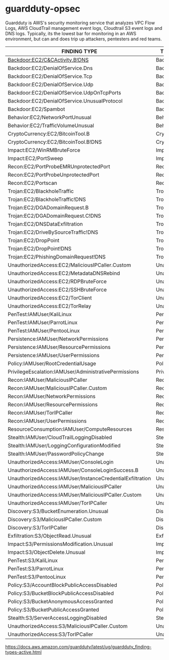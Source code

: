 # guardduty-opsec

Guardduty is AWS's security monitoring service that analyzes VPC Flow Logs, AWS CloudTrail management event logs, Cloudtrail S3 event logs and DNS logs. Typically, its the lowest bar for monitoring in an AWS environment, but can and does trip up attackers, pentesters and red teams. 



| FINDING TYPE                                              | THREAT PURPOSE      | RESOURCE | SEVERITY | BYPASS |
|-----------------------------------------------------------|---------------------|----------|----------|--------|
| [Backdoor:EC2/C&CActivity.B!DNS](https://docs.aws.amazon.com/guardduty/latest/ug/guardduty_finding-types-ec2.html#backdoor-ec2-ccactivitybdns)                            | Backdoor            | EC2      | High     |
| Backdoor:EC2/DenialOfService.Dns                          | Backdoor            | EC2      | High     |
| Backdoor:EC2/DenialOfService.Tcp                          | Backdoor            | EC2      | High     |
| Backdoor:EC2/DenialOfService.Udp                          | Backdoor            | EC2      | High     |
| Backdoor:EC2/DenialOfService.UdpOnTcpPorts                | Backdoor            | EC2      | High     |
| Backdoor:EC2/DenialOfService.UnusualProtocol              | Backdoor            | EC2      | High     |
| Backdoor:EC2/Spambot                                      | Backdoor            | EC2      | Medium   |
| Behavior:EC2/NetworkPortUnusual                           | Behavior            | EC2      | Medium   |
| Behavior:EC2/TrafficVolumeUnusual                         | Behavior            | EC2      | Medium   |
| CryptoCurrency:EC2/BitcoinTool.B                          | CryptoCurrency      | EC2      | High     |
| CryptoCurrency:EC2/BitcoinTool.B!DNS                      | CryptoCurrency      | EC2      | High     |
| Impact:EC2/WinRMBruteForce                                | Impact              | EC2      | High     |
| Impact:EC2/PortSweep                                      | Impact              | EC2      | High     |
| Recon:EC2/PortProbeEMRUnprotectedPort                     | Recon               | EC2      | High     |
| Recon:EC2/PortProbeUnprotectedPort                        | Recon               | EC2      | Low*     |
| Recon:EC2/Portscan                                        | Recon               | EC2      | Medium   |
| Trojan:EC2/BlackholeTraffic                               | Trojan              | EC2      | Medium   |
| Trojan:EC2/BlackholeTraffic!DNS                           | Trojan              | EC2      | Medium   |
| Trojan:EC2/DGADomainRequest.B                             | Trojan              | EC2      | High     |
| Trojan:EC2/DGADomainRequest.C!DNS                         | Trojan              | EC2      | High     |
| Trojan:EC2/DNSDataExfiltration                            | Trojan              | EC2      | High     |
| Trojan:EC2/DriveBySourceTraffic!DNS                       | Trojan              | EC2      | Medium   |
| Trojan:EC2/DropPoint                                      | Trojan              | EC2      | Medium   |
| Trojan:EC2/DropPoint!DNS                                  | Trojan              | EC2      | High     |
| Trojan:EC2/PhishingDomainRequest!DNS                      | Trojan              | EC2      | High     |
| UnauthorizedAccess:EC2/MaliciousIPCaller.Custom           | UnauthorizedAccess  | EC2      | Medium   |
| UnauthorizedAccess:EC2/MetadataDNSRebind                  | UnauthorizedAccess  | EC2      | High     |
| UnauthorizedAccess:EC2/RDPBruteForce                      | UnauthorizedAccess  | EC2      | Low*     |
| UnauthorizedAccess:EC2/SSHBruteForce                      | UnauthorizedAccess  | EC2      | Low*     |
| UnauthorizedAccess:EC2/TorClient                          | UnauthorizedAccess  | EC2      | High     |
| UnauthorizedAccess:EC2/TorRelay                           | UnauthorizedAccess  | EC2      | High     |
| PenTest:IAMUser/KaliLinux                                 | PenTest             | IAM      | Medium   |
| PenTest:IAMUser/ParrotLinux                               | PenTest             | IAM      | Medium   |
| PenTest:IAMUser/PentooLinux                               | PenTest             | IAM      | Medium   |
| Persistence:IAMUser/NetworkPermissions                    | Persistence         | IAM      | Medium*  |
| Persistence:IAMUser/ResourcePermissions                   | Persistence         | IAM      | Medium*  |
| Persistence:IAMUser/UserPermissions                       | Persistence         | IAM      | Medium*  |
| Policy:IAMUser/RootCredentialUsage                        | Policy              | IAM      | Low      |
| PrivilegeEscalation:IAMUser/AdministrativePermissions     | PrivilegeEscalation | IAM      | Low*     |
| Recon:IAMUser/MaliciousIPCaller                           | Recon               | IAM      | Medium   |
| Recon:IAMUser/MaliciousIPCaller.Custom                    | Recon               | IAM      | Medium   |
| Recon:IAMUser/NetworkPermissions                          | Recon               | IAM      | Medium*  |
| Recon:IAMUser/ResourcePermissions                         | Recon               | IAM      | Medium*  |
| Recon:IAMUser/TorIPCaller                                 | Recon               | IAM      | Medium   |
| Recon:IAMUser/UserPermissions                             | Recon               | IAM      | Medium*  |
| ResourceConsumption:IAMUser/ComputeResources              | ResourceConsumption | IAM      | Medium*  |
| Stealth:IAMUser/CloudTrailLoggingDisabled                 | Stealth             | IAM      | Low      |
| Stealth:IAMUser/LoggingConfigurationModified              | Stealth             | IAM      | Medium*  |
| Stealth:IAMUser/PasswordPolicyChange                      | Stealth             | IAM      | Low      |
| UnauthorizedAccess:IAMUser/ConsoleLogin                   | UnauthorizedAccess  | IAM      | Medium*  |
| UnauthorizedAccess:IAMUser/ConsoleLoginSuccess.B          | UnauthorizedAccess  | IAM      | Medium   |
| UnauthorizedAccess:IAMUser/InstanceCredentialExfiltration | UnauthorizedAccess  | IAM      | High     |
| UnauthorizedAccess:IAMUser/MaliciousIPCaller              | UnauthorizedAccess  | IAM      | Medium   |
| UnauthorizedAccess:IAMUser/MaliciousIPCaller.Custom       | UnauthorizedAccess  | IAM      | Medium   |
| UnauthorizedAccess:IAMUser/TorIPCaller                    | UnauthorizedAccess  | IAM      | Medium   |
| Discovery:S3/BucketEnumeration.Unusual                    | Discovery           | S3       | Medium   |
| Discovery:S3/MaliciousIPCaller.Custom                     | Discovery           | S3       | High     |
| Discovery:S3/TorIPCaller                                  | Discovery           | S3       | Medium   |
| Exfiltration:S3/ObjectRead.Unusual                        | Exfiltration        | S3       | Medium   |
| Impact:S3/PermissionsModification.Unusual                 | Impact              | S3       | Medium   |
| Impact:S3/ObjectDelete.Unusual                            | Impact              | S3       | Medium   |
| PenTest:S3/KaliLinux                                      | PenTest             | S3       | Medium   |
| PenTest:S3/ParrotLinux                                    | PenTest             | S3       | Medium   |
| PenTest:S3/PentooLinux                                    | PenTest             | S3       | Medium   |
| Policy:S3/AccountBlockPublicAccessDisabled                | Policy              | S3       | Low      |
| Policy:S3/BucketBlockPublicAccessDisabled                 | Policy              | S3       | Low      |
| Policy:S3/BucketAnonymousAccessGranted                    | Policy              | S3       | High     |
| Policy:S3/BucketPublicAccessGranted                       | Policy              | S3       | High     |
| Stealth:S3/ServerAccessLoggingDisabled                    | Stealth             | S3       | Low      |
| UnauthorizedAccess:S3/MaliciousIPCaller.Custom            | UnauthorizedAccess  | S3       | High     |
| UnauthorizedAccess:S3/TorIPCaller                         | UnauthorizedAccess  | S3       | High     |

https://docs.aws.amazon.com/guardduty/latest/ug/guardduty_finding-types-active.html
